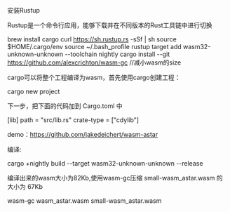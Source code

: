 安装Rustup

Rustup是一个命令行应用，能够下载并在不同版本的Rust工具链中进行切换

brew install cargo
curl https://sh.rustup.rs -sSf | sh
source $HOME/.cargo/env 
source  ~/.bash_profile
rustup target add wasm32-unknown-unknown --toolchain nightly 
cargo install --git https://github.com/alexcrichton/wasm-gc 
//减小wasm的size

cargo可以将整个工程编译为wasm，首先使用cargo创建工程：

cargo new project

下一步，把下面的代码加到 Cargo.toml 中

[lib]
path = "src/lib.rs"
crate-type = ["cdylib"]

demo：https://github.com/jakedeichert/wasm-astar

编译:

cargo +nightly build --target wasm32-unknown-unknown --release



编译出来的wasm大小为82Kb,使用wasm-gc压缩 small-wasm_astar.wasm 的大小为 67Kb

wasm-gc wasm_astar.wasm small-wasm_astar.wasm
